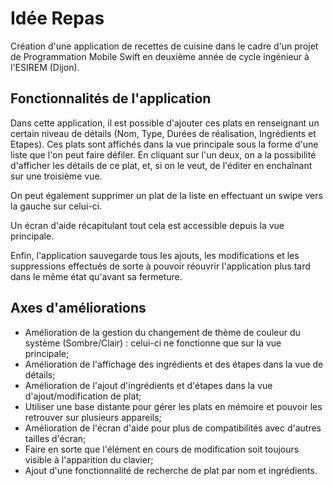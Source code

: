 # Idée Repas

Création d'une application de recettes de cuisine dans le cadre d'un projet de Programmation Mobile Swift en deuxième année de cycle ingénieur à l'ESIREM (Dijon).

## Fonctionnalités de l'application

  Dans cette application, il est possible d'ajouter ces plats en renseignant un certain niveau de détails (Nom, Type, Durées de réalisation, Ingrédients et Etapes). Ces plats sont affichés dans la vue principale sous la forme d'une liste que l'on peut faire défiler. En cliquant sur l'un deux, on a la possibilité d'afficher les détails de ce plat, et, si on le veut, de l'éditer en enchaînant sur une troisième vue.
  
On peut également supprimer un plat de la liste en effectuant un swipe vers la gauche sur celui-ci.
  
Un écran d'aide récapitulant tout cela est accessible depuis la vue principale.
  
Enfin, l'application sauvegarde tous les ajouts, les modifications et les suppressions effectués de sorte à pouvoir réouvrir l'application plus tard dans le même état qu'avant sa fermeture.
  
## Axes d'améliorations
  - Amélioration de la gestion du changement de thème de couleur du système (Sombre/Clair) : celui-ci ne fonctionne que sur la vue principale;
  - Amélioration de l'affichage des ingrédients et des étapes dans la vue de détails;
  - Amélioration de l'ajout d'ingrédients et d'étapes dans la vue d'ajout/modification de plat;
  - Utiliser une base distante pour gérer les plats en mémoire et pouvoir les retrouver sur plusieurs appareils;
  - Amélioration de l'écran d'aide pour plus de compatibilités avec d'autres tailles d'écran;
  - Faire en sorte que l'élément en cours de modification soit toujours visible à l'apparition du clavier;
  - Ajout d'une fonctionnalité de recherche de plat par nom et ingrédients.
